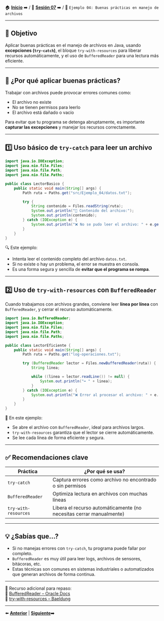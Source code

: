 🏠 [**Inicio**](../../Readme.md) ➡️ / 📖 [**Sesión 07**](../Readme.md) ➡️ / 📝 `Ejemplo 04: Buenas prácticas en manejo de archivos`

---

## 🎯 Objetivo

Aplicar buenas prácticas en el manejo de archivos en Java, usando **excepciones (`try-catch`)**, el bloque `try-with-resources` para liberar recursos automáticamente, y el uso de `BufferedReader` para una lectura más eficiente.

---

## 📌 ¿Por qué aplicar buenas prácticas?

Trabajar con archivos puede provocar errores comunes como:

- El archivo no existe
- No se tienen permisos para leerlo
- El archivo está dañado o vacío

Para evitar que tu programa se detenga abruptamente, es importante **capturar las excepciones** y manejar los recursos correctamente.

---

## 1️⃣ Uso básico de `try-catch` para leer un archivo

```java
import java.io.IOException;
import java.nio.file.Files;
import java.nio.file.Path;
import java.nio.file.Paths;

public class LectorBasico {
    public static void main(String[] args) {
        Path ruta = Paths.get("src/Ejemplo_04/datos.txt");

        try {
            String contenido = Files.readString(ruta);
            System.out.println("📄 Contenido del archivo:");
            System.out.println(contenido);
        } catch (IOException e) {
            System.out.println("❌ No se pudo leer el archivo: " + e.getMessage());
        }
    }
}
```

🔍 Este ejemplo:

- Intenta leer el contenido completo del archivo `datos.txt`.
- Si no existe o hay un problema, el error se muestra en consola.
- Es una forma segura y sencilla de **evitar que el programa se rompa**.

---

## 2️⃣ Uso de `try-with-resources` con `BufferedReader`

Cuando trabajamos con archivos grandes, conviene leer **línea por línea** con `BufferedReader`, y cerrar el recurso automáticamente.

```java
import java.io.BufferedReader;
import java.io.IOException;
import java.nio.file.Files;
import java.nio.file.Path;
import java.nio.file.Paths;

public class LectorEficiente {
    public static void main(String[] args) {
        Path ruta = Paths.get("log-operaciones.txt");

        try (BufferedReader lector = Files.newBufferedReader(ruta)) {
            String linea;

            while ((linea = lector.readLine()) != null) {
                System.out.println("➡️ " + linea);
            }
        } catch (IOException e) {
            System.out.println("❌ Error al procesar el archivo: " + e.getMessage());
        }
    }
}
```

🧠 En este ejemplo:

- Se abre el archivo con `BufferedReader`, ideal para archivos largos.
- `try-with-resources` garantiza que el lector se cierre automáticamente.
- Se lee cada línea de forma eficiente y segura.

---

## ✅ Recomendaciones clave

| Práctica                     | ¿Por qué se usa?                                                  |
|-----------------------------|--------------------------------------------------------------------|
| `try-catch`                 | Captura errores como archivo no encontrado o sin permisos         |
| `BufferedReader`            | Optimiza lectura en archivos con muchas líneas                    |
| `try-with-resources`        | Libera el recurso automáticamente (no necesitas cerrar manualmente) |

---

## 💡 ¿Sabías que...?

- Si no manejas errores con `try-catch`, tu programa puede fallar por completo.
- `BufferedReader` es muy útil para leer logs, archivos de sensores, bitácoras, etc.
- Estas técnicas son comunes en sistemas industriales o automatizados que generan archivos de forma continua.

---

📘 Recurso adicional para repaso:  
🔗 [BufferedReader – Oracle Docs](https://docs.oracle.com/en/java/javase/11/docs/api/java.base/java/io/BufferedReader.html)  
🔗 [try-with-resources – Baeldung](https://www.baeldung.com/java-try-with-resources)

---

⬅️ [**Anterior**](../Ejemplo-03/Readme.md) | [**Siguiente**](../Reto-02/Readme.md)➡️  